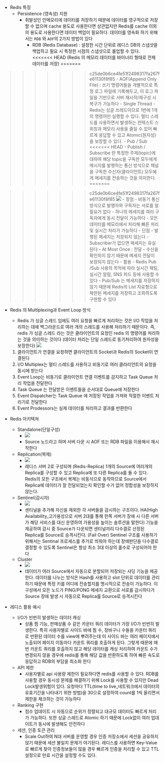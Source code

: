 - Redis 특징
    - Persistence (영속성) 지원
        - 휘발성인 인메모리에 데이터를 저장하기 때문에 데이터를 영구적으로 저장할 수 없으며 cache 용도로 사용한다면 상관없지만
          Redis를 cache 이외의 용도로 사용한다면 데이터 백업이 필요하다. 데이터를 영속화 하기 위해서는 ```RDB``` 와 ```AOF```의 2가지 방법이 있다
            - RDB (Redis Database) : 설정한 시간 단위로 레디스 DB의 스냅샷을 백업하고 필요 시 특정한 시점의 스냅샷으로 롤업할 수 있다.
<<<<<<< HEAD
              (Redis 의 메모리 데이터를 바이너리 형태로 전체 데이터를 저장) 
=======

>>>>>>> c25de0b6ce4fe51f2498317fa267fe61130f8f85
            - AOF(Append Only File) : 쓰기 명령어들을 개별적으로 특정 로그 파일에 기록해두고, 이 로그 파일을 기반으로 서버 재시작/재구성 시    
              복구가 가능하다
    - Single Thread
        - Redis는 싱글 쓰레드이므로 1번에 1개의 명령어만 실행할 수 있다. 멀티 스레드를 사용하면서 발생하는 컨텍스트 스위칭과 메모리 사용을 줄일 수 있어 빠르게 응답할 수 있고 Atomic(원자성)을 보장할 수 있다.
    - Pub / Sub
<<<<<<< HEAD
        - Publish / Subscribe 란 특정한 주제(topic)에 대하여 해당 topic을 구독한 모두에게 메시지를 발행하는 통신 방식으로 채널을 구독한 수신자(클라이언트) 모두에게 메세지를 전송하는 것을 의미한다. 
=======

>>>>>>> c25de0b6ce4fe51f2498317fa267fe61130f8f85
        ![](2024-11-30-16-20-57.png)
        - 장점
            - 비동기 통신 방식으로 발행자와 구독자는 서로를 알 필요가 없다
            - 하나의 메세지를 여러 구독자에게 동시 전달이 가능하다
            - 모든 데이터를 메모리에서 처리해 빠른 처리 및 실시간 처리가 가능하다
        - 단점
            - 발행된 메세지는 저장되지 않는다
            - Subscriber가 없으면 메세지는 유실된다
            - At Most Once : 전달 - 수신을 확인하지 않기 때문에 메세지 전달이 보장되지 않는다
        - 활용
            - Redis Pub /Sub 사용의 목적에 따라 실시간 채팅, 실시간 알림, SNS 피드 등에 사용할 수 있다
            - Pub/Sub 는 메세지를 저장하지 않기 때문에 Redis의 List 자료형으로 제한된 메세지를 저장하고 조회하도록 구현할 수 있다
- Redis 의 Multiplexing과 Event Loop 방식
    - Redis 가 싱글 스레드 임에도 여러 요청을 빠르게 처리하는 것은 I/O 작업을 처리하는 데에 백그라운드로 여러 개의 스레드를 사용해 처리하기 
    때문이다. 즉, redis 가 싱글 스레드 라는 것은 클라이언트의 요청인 redis 의 명령어를 처리하는 것을 의미하는 것이다
    (데이터 처리는 단일 스레드로 동기처리하여 원자성을 보장한다)
    ![](2024-11-30-16-32-52.png)
    1. 클라이언트가 연결을 요청하면 클라이언트의 Socket과 Redis의 Socket이 연결된다
    2. I/O Multiplex는 멀티 스레드를 사용하고 비동기로 여러 클라리언트의 요청을 동시에 받는다
    3. Event Loop는 비동기로 클라이언트 연결 이벤트를 감지하고 Task Queue 처리 작업을 전달한다
    4. Task Queue 는 전달받은 이벤트들을 순서대로 Queue에 저장한다
    5. Event Dispatcher는 Task Queue 에 저장된 작업을 가져와 적절한 이벤트 처리기로 전달한다
    6. Event Prodessors는 실제 데이터를 처리하고 결과를 반환한다
- Redis 아키텍쳐 
    - Standalone(단일구성)
        - ![](2024-11-30-16-41-21.png)
        - Source 노드라고 하며 서버 다운 시 AOF 또는 RDB 파일을 이용해서 재시작한다
    - Replication(복제)
        - ![](2024-11-30-16-43-34.png)
        - 레디스 서버 2로 구성되며 (Redis-Replica) 1개의 Source에 여러개의 Replica를 구성할 수 있고 Replica에 또 다른 Replica를 둘 수 있다. Redis의 모든 구조에서 복제는 비동식으로 동작하므로 Source에서 Replica에 데이터가 잘 전달되었는지 확인할 수가 없어 정합성을 보장하지 않는다. 
    - Sentinel(감시자)
        - ![](2024-11-30-22-16-56.png)
        - 센티널을 추가해 자신을 제외한 각 서버들을 감시하는 구조이다. HA(High Availability_고가용성으로 서버 2대를 통해 한쪽 서버가 장애 시 다른 서버가 해당 서비스를 대신 운영하여 가용성을 높이는 솔루션을 말한다) 기능을 제공하여 감시 중 Source가 다운되면 센티널끼리 다수결로 선정된 Replica를 Source로 승격시킨다. (Fail Over) Sentinel 구조를 사용하기 위해서는 Sentinal 프로세스를 추가로 띄워야 하는데 장애판단을 다수결로 결정할 수 있도록 Sentinel은 항상 최소 3대 이상의 홀수로 구성되어야 한다
    - Cluster
        - ![](2024-11-30-22-23-18.png)
        - 데이터가 여러 Source에서 자동으로 분할되어 저장되는 샤딩 기능을 제공한다. 데이터를 나누는 방식은 Hash를 사용하고 slot 단위로 데이터를 관리하기 때문에 특정 키를 어디에 전송할지를 명시적으로 전송이 가능하다. 이 구성에서 모든 노드가 PING/PONG 메세지 교환으로 서로를 감시하다가 Source 장애 발생 시 자동으로 Replica를 Source로 승격시킨다

 - 레디스 활용 예시
    - I/O가 빈번히 발생하는 데이터 캐싱
        - 상품 찜 기능, 판매상품 수 같은 카운터 쿼리 데이터가 가장 I/O가 빈번히 발생한다. 특히 사용자별로 사이드 바에 찜 수, 장바구니 수들을 카운터 쿼리로 반환된 데이터 수를 view에 뿌려주는데 이 사이드 바는 여러 페이지에서 노출되어 페이지 이동마다 카운트 쿼리를 호출하게 된다.
        그렇게 때문에 매번 카운트 쿼리를 호출하지 않고 해당 데이터를 캐싱 처리하여 카운트 수가 변경되지 않을 경우에 redis를 통해 해당 값을 반환하도록 하여 빠른 속도로 응답하고 RDB의 부담을 최소화 한다
    - API 제한
        - 사용자별로 api 사용량 제한이 필요하다면 redis를 사용할 수 있다. RDB를 사용할 경우 동시성 문제를 해결하기 위해 Lock를 사용할 수 있지만 Dead Lock발생위험이 있다. 요청마다 TTL(time to live_네트워크에서 데이터의 유효기간을 나타내기 위한 방법)을 30으로 설정하여 count를 1씩 올리면서 제한을 체크하는 것이 가능하다
    - Ranking 구현
        - 점수 업데이트 시 자동으로 순위가 정렬되고 대규모 데이터도 빠르게 처리가 가능하다. 또한 싱글 스레드로 Atomic 하기 때문에 Lock없이 여러 업데이트가 동시에 발생해도 안전하다
    - 세션, 인증 토큰 관리
        - Scale Out하여 N대 서버를 운영할 경우 인증 저장소에서 세션을 공유하지 않기 때문에 세션 불일치 문제가 야기된다. 레디스를 사용하면 Key-Value 로 빠르게 찾아 인증정보들이 많을 경우 빠르게 인증을 처리할 수 있고 TTL 설정으로 만료 시간을 설정할 수도 있다.





